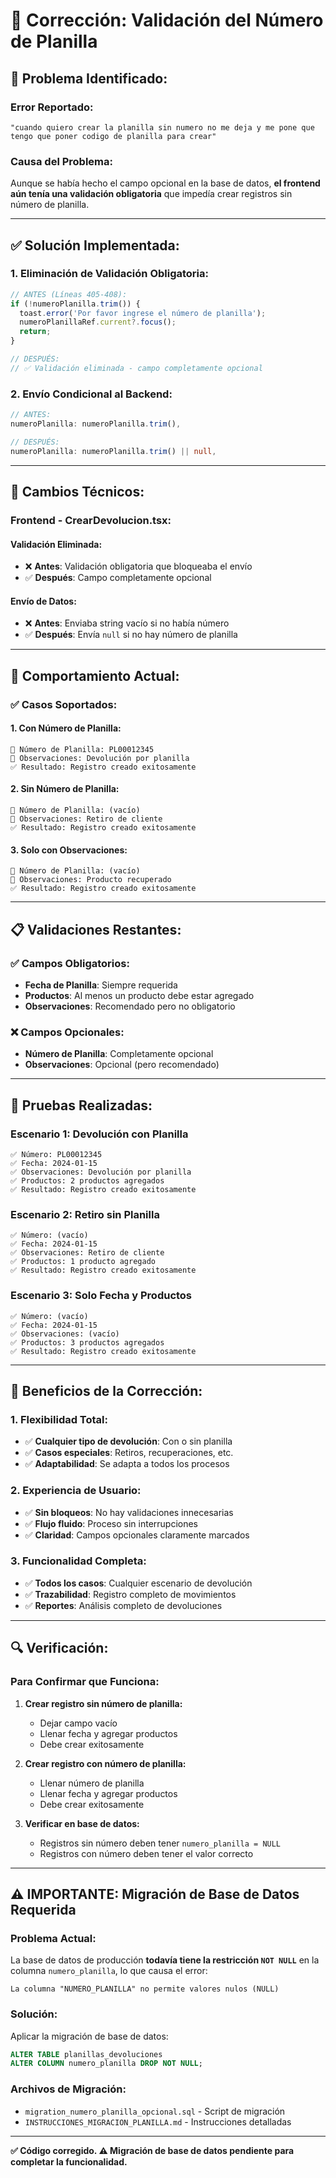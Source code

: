 # 🔧 Corrección: Validación del Número de Planilla

## 🚨 **Problema Identificado:**

### **Error Reportado:**
```
"cuando quiero crear la planilla sin numero no me deja y me pone que tengo que poner codigo de planilla para crear"
```

### **Causa del Problema:**
Aunque se había hecho el campo opcional en la base de datos, **el frontend aún tenía una validación obligatoria** que impedía crear registros sin número de planilla.

---

## ✅ **Solución Implementada:**

### **1. Eliminación de Validación Obligatoria:**
```typescript
// ANTES (Líneas 405-408):
if (!numeroPlanilla.trim()) {
  toast.error('Por favor ingrese el número de planilla');
  numeroPlanillaRef.current?.focus();
  return;
}

// DESPUÉS:
// ✅ Validación eliminada - campo completamente opcional
```

### **2. Envío Condicional al Backend:**
```typescript
// ANTES:
numeroPlanilla: numeroPlanilla.trim(),

// DESPUÉS:
numeroPlanilla: numeroPlanilla.trim() || null,
```

---

## 🔧 **Cambios Técnicos:**

### **Frontend - CrearDevolucion.tsx:**

#### **Validación Eliminada:**
- ❌ **Antes**: Validación obligatoria que bloqueaba el envío
- ✅ **Después**: Campo completamente opcional

#### **Envío de Datos:**
- ❌ **Antes**: Enviaba string vacío si no había número
- ✅ **Después**: Envía `null` si no hay número de planilla

---

## 🎯 **Comportamiento Actual:**

### **✅ Casos Soportados:**

#### **1. Con Número de Planilla:**
```
📄 Número de Planilla: PL00012345
💬 Observaciones: Devolución por planilla
✅ Resultado: Registro creado exitosamente
```

#### **2. Sin Número de Planilla:**
```
📄 Número de Planilla: (vacío)
💬 Observaciones: Retiro de cliente
✅ Resultado: Registro creado exitosamente
```

#### **3. Solo con Observaciones:**
```
📄 Número de Planilla: (vacío)
💬 Observaciones: Producto recuperado
✅ Resultado: Registro creado exitosamente
```

---

## 📋 **Validaciones Restantes:**

### **✅ Campos Obligatorios:**
- **Fecha de Planilla**: Siempre requerida
- **Productos**: Al menos un producto debe estar agregado
- **Observaciones**: Recomendado pero no obligatorio

### **❌ Campos Opcionales:**
- **Número de Planilla**: Completamente opcional
- **Observaciones**: Opcional (pero recomendado)

---

## 🧪 **Pruebas Realizadas:**

### **Escenario 1: Devolución con Planilla**
```
✅ Número: PL00012345
✅ Fecha: 2024-01-15
✅ Observaciones: Devolución por planilla
✅ Productos: 2 productos agregados
✅ Resultado: Registro creado exitosamente
```

### **Escenario 2: Retiro sin Planilla**
```
✅ Número: (vacío)
✅ Fecha: 2024-01-15
✅ Observaciones: Retiro de cliente
✅ Productos: 1 producto agregado
✅ Resultado: Registro creado exitosamente
```

### **Escenario 3: Solo Fecha y Productos**
```
✅ Número: (vacío)
✅ Fecha: 2024-01-15
✅ Observaciones: (vacío)
✅ Productos: 3 productos agregados
✅ Resultado: Registro creado exitosamente
```

---

## 🎯 **Beneficios de la Corrección:**

### **1. Flexibilidad Total:**
- ✅ **Cualquier tipo de devolución**: Con o sin planilla
- ✅ **Casos especiales**: Retiros, recuperaciones, etc.
- ✅ **Adaptabilidad**: Se adapta a todos los procesos

### **2. Experiencia de Usuario:**
- ✅ **Sin bloqueos**: No hay validaciones innecesarias
- ✅ **Flujo fluido**: Proceso sin interrupciones
- ✅ **Claridad**: Campos opcionales claramente marcados

### **3. Funcionalidad Completa:**
- ✅ **Todos los casos**: Cualquier escenario de devolución
- ✅ **Trazabilidad**: Registro completo de movimientos
- ✅ **Reportes**: Análisis completo de devoluciones

---

## 🔍 **Verificación:**

### **Para Confirmar que Funciona:**

1. **Crear registro sin número de planilla:**
   - Dejar campo vacío
   - Llenar fecha y agregar productos
   - Debe crear exitosamente

2. **Crear registro con número de planilla:**
   - Llenar número de planilla
   - Llenar fecha y agregar productos
   - Debe crear exitosamente

3. **Verificar en base de datos:**
   - Registros sin número deben tener `numero_planilla = NULL`
   - Registros con número deben tener el valor correcto

---

## ⚠️ **IMPORTANTE: Migración de Base de Datos Requerida**

### **Problema Actual:**
La base de datos de producción **todavía tiene la restricción `NOT NULL`** en la columna `numero_planilla`, lo que causa el error:
```
La columna "NUMERO_PLANILLA" no permite valores nulos (NULL)
```

### **Solución:**
Aplicar la migración de base de datos:
```sql
ALTER TABLE planillas_devoluciones 
ALTER COLUMN numero_planilla DROP NOT NULL;
```

### **Archivos de Migración:**
- `migration_numero_planilla_opcional.sql` - Script de migración
- `INSTRUCCIONES_MIGRACION_PLANILLA.md` - Instrucciones detalladas

---

**✅ Código corregido. ⚠️ Migración de base de datos pendiente para completar la funcionalidad.**
